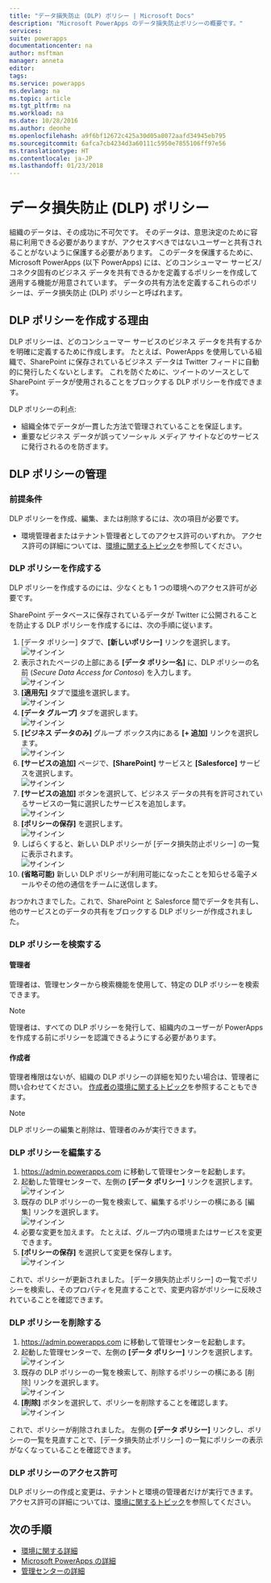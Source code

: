 ```yaml
---
title: "データ損失防止 (DLP) ポリシー | Microsoft Docs"
description: "Microsoft PowerApps のデータ損失防止ポリシーの概要です。"
services: 
suite: powerapps
documentationcenter: na
author: msftman
manager: anneta
editor: 
tags: 
ms.service: powerapps
ms.devlang: na
ms.topic: article
ms.tgt_pltfrm: na
ms.workload: na
ms.date: 10/28/2016
ms.author: deonhe
ms.openlocfilehash: a9f6bf12672c425a30d05a8072aafd34945eb795
ms.sourcegitcommit: 6afca7cb4234d3a60111c5950e7855106ff97e56
ms.translationtype: HT
ms.contentlocale: ja-JP
ms.lasthandoff: 01/23/2018
---
```

# <a name="data-loss-prevention-dlp-policies"></a>データ損失防止 (DLP) ポリシー

組織のデータは、その成功に不可欠です。 そのデータは、意思決定のために容易に利用できる必要がありますが、アクセスすべきではないユーザーと共有されることがないように保護する必要があります。 このデータを保護するために、Microsoft PowerApps (以下 PowerApps) には、どのコンシューマー サービス/コネクタ固有のビジネス データを共有できるかを定義するポリシーを作成して適用する機能が用意されています。 データの共有方法を定義するこれらのポリシーは、データ損失防止 (DLP) ポリシーと呼ばれます。  

## <a name="why-create-a-dlp-policy"></a>DLP ポリシーを作成する理由
DLP ポリシーは、どのコンシューマー サービスのビジネス データを共有するかを明確に定義するために作成します。 たとえば、PowerApps を使用している組織で、SharePoint に保存されているビジネス データは Twitter フィードに自動的に発行したくないとします。 これを防ぐために、ツイートのソースとして SharePoint データが使用されることをブロックする DLP ポリシーを作成できます。

DLP ポリシーの利点:
* 組織全体でデータが一貫した方法で管理されていることを保証します。  
* 重要なビジネス データが誤ってソーシャル メディア サイトなどのサービスに発行されるのを防ぎます。   

## <a name="managing-dlp-policies"></a>DLP ポリシーの管理
### <a name="prerequisites"></a>前提条件
DLP ポリシーを作成、編集、または削除するには、次の項目が必要です。

* 環境管理者またはテナント管理者としてのアクセス許可のいずれか。 アクセス許可の詳細については、[環境に関するトピック](environments-administration.md)を参照してください。

### <a name="create-a-dlp-policy"></a>DLP ポリシーを作成する
DLP ポリシーを作成するのには、少なくとも 1 つの環境へのアクセス許可が必要です。  

SharePoint データベースに保存されているデータが Twitter に公開されることを防止する DLP ポリシーを作成するには、次の手順に従います。  

1. [データ ポリシー] タブで、**[新しいポリシー]** リンクを選択します。  
   ![サインイン](./media/prevent-data-loss/create-policy-1.png)    
2. 表示されたページの上部にある **[データ ポリシー名]** に、DLP ポリシーの名前 (*Secure Data Access for Contoso*) を入力します。   
   ![サインイン](./media/prevent-data-loss/create-policy-2.png)  
3. **[適用先]** タブで[環境](environments-administration.md)を選択します。  
   ![サインイン](./media/prevent-data-loss/create-policy-3.png)  
4. **[データ グループ]** タブを選択します。  
   ![サインイン](./media/prevent-data-loss/create-policy-4.png)  
5. **[ビジネス データのみ]** グループ ボックス内にある **[+ 追加]** リンクを選択します。    
   ![サインイン](./media/prevent-data-loss/create-policy-5.png)  
6. **[サービスの追加]** ページで、**[SharePoint]** サービスと **[Salesforce]** サービスを選択します。  
   ![サインイン](./media/prevent-data-loss/create-policy-6.png)  
7. **[サービスの追加]** ボタンを選択して、ビジネス データの共有を許可されているサービスの一覧に選択したサービスを追加します。    
   ![サインイン](./media/prevent-data-loss/create-policy-7.png)  
8. **[ポリシーの保存]** を選択します。  
   ![サインイン](./media/prevent-data-loss/create-policy-8.png)  
9. しばらくすると、新しい DLP ポリシーが [データ損失防止ポリシー] の一覧に表示されます。  
   ![サインイン](./media/prevent-data-loss/create-policy-9.png)  
10. **(省略可能)** 新しい DLP ポリシーが利用可能になったことを知らせる電子メールやその他の通信をチームに送信します。

おつかれさまでした。これで、SharePoint と Salesforce 間でデータを共有し、他のサービスとのデータの共有をブロックする DLP ポリシーが作成されました。  

### <a name="find-a-dlp-policy"></a>DLP ポリシーを検索する
#### <a name="admins"></a>管理者
管理者は、管理センターから検索機能を使用して、特定の DLP ポリシーを検索できます。  

> [!NOTE]
> 管理者は、すべての DLP ポリシーを発行して、組織内のユーザーが PowerApps を作成する前にポリシーを認識できるようにする必要があります。

#### <a name="makers"></a>作成者
管理者権限はないが、組織の DLP ポリシーの詳細を知りたい場合は、管理者に問い合わせてください。 [作成者の環境に関するトピック](environments-overview.md)を参照することもできます。  

> [!NOTE]
> DLP ポリシーの編集と削除は、管理者のみが実行できます。  

### <a name="edit-a-dlp-policy"></a>DLP ポリシーを編集する
1. https://admin.powerapps.com に移動して管理センターを起動します。   
2. 起動した管理センターで、左側の **[データ ポリシー]** リンクを選択します。  
   ![サインイン](./media/prevent-data-loss/2.png)  
3. 既存の DLP ポリシーの一覧を検索して、編集するポリシーの横にある [編集] リンクを選択します。  
   ![サインイン](./media/prevent-data-loss/3.png)  
4. 必要な変更を加えます。 たとえば、グループ内の環境またはサービスを変更できます。  
5. **[ポリシーの保存]** を選択して変更を保存します。  
   ![サインイン](./media/prevent-data-loss/create-policy-8.png)  

これで、ポリシーが更新されました。 [データ損失防止ポリシー] の一覧でポリシーを検索し、そのプロパティを見直することで、変更内容がポリシーに反映されていることを確認できます。   

### <a name="delete-a-dlp-policy"></a>DLP ポリシーを削除する
1. https://admin.powerapps.com に移動して管理センターを起動します。    
2. 起動した管理センターで、左側の **[データ ポリシー]** リンクを選択します。  
   ![サインイン](./media/prevent-data-loss/2.png)  
3. 既存の DLP ポリシーの一覧を検索して、削除するポリシーの横にある [削除] リンクを選択します。  
   ![サインイン](./media/prevent-data-loss/3-delete.png)  
4. **[削除]** ボタンを選択して、ポリシーを削除することを確認します。  
   ![サインイン](./media/prevent-data-loss/4.png)  

これで、ポリシーが削除されました。 左側の **[データ ポリシー]** リンクし、ポリシーの一覧を見直すことで、[データ損失防止ポリシー] の一覧にポリシーの表示がなくなっていることを確認できます。   

### <a name="dlp-policy-permissions"></a>DLP ポリシーのアクセス許可
DLP ポリシーの作成と変更は、テナントと環境の管理者だけが実行できます。 アクセス許可の詳細については、[環境に関するトピック](environments-administration.md)を参照してください。  

## <a name="next-steps"></a>次の手順
* [環境に関する詳細](environments-administration.md)  
* [Microsoft PowerApps の詳細](getting-started.md)  
* [管理センターの詳細](introduction-to-the-admin-center.md)  

